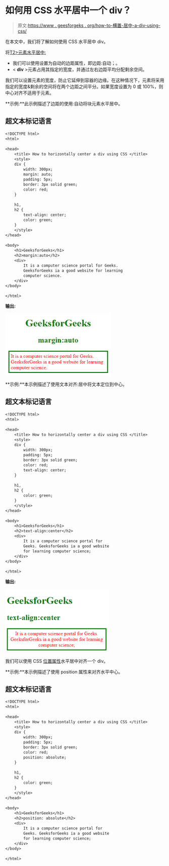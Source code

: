 # 如何用 CSS 水平居中一个 div？

> 原文:[https://www . geesforgeks . org/how-to-横置-居中-a-div-using-css/](https://www.geeksforgeeks.org/how-to-horizontally-center-a-div-using-css/)

在本文中，我们将了解如何使用 CSS 水平居中 div。

将[T2>元素水平居中:](https://www.geeksforgeeks.org/div-tag-html/)

*   我们可以使用设置为自动的边距属性，即边距:自动；。
*   < **div** >元素占用其指定的宽度，并通过左右边距平均分配剩余空间。

我们可以设置元素的宽度，防止它延伸到容器的边缘。在这种情况下，元素将采用指定的宽度&剩余的空间将在两个边距之间平分。如果宽度设置为 0 或 100%，则中心对齐不适用于元素。

**示例:**此示例描述了边距的使用:自动将块元素水平居中。

## 超文本标记语言

```
<!DOCTYPE html>
<html>

<head>
    <title> How to horizontally center a div using CSS </title>
    <style>
    div {
        width: 300px;
        margin: auto;
        padding: 5px;
        border: 3px solid green;
        color: red;
    }

    h1,
    h2 {
        text-align: center;
        color: green;
    }
    </style>
</head>

<body>
    <h1>GeeksforGeeks</h1>
    <h2>margin:auto</h2>
    <div>
        It is a computer science portal for Geeks.
        GeeksforGeeks ia a good website for learning
        computer science.
    </div>
</body>

</html>
```

**输出:**

![](img/cecf83841ecbbbf6c2aff4c1b2c350e7.png)

**示例:**本示例描述了使用文本对齐:居中将文本定位到中心。

## 超文本标记语言

```
<!DOCTYPE html>
<html>

<head>
    <title> How to horizontally center a div using CSS </title>
    <style>
    div {
        width: 300px;
        padding: 5px;
        border: 3px solid green;
        color: red;
        text-align: center;
    }

    h1,
    h2 {
        color: green;
    }
    </style>
</head>

<body>
    <h1>GeeksforGeeks</h1>
    <h2>text-align:center</h2>
    <div>
        It is a computer science portal for
        Geeks. GeeksforGeeks ia a good website
        for learning computer science;
    </div>
</body>

</html>
```

**输出:**

![](img/600b3e8638dc73bbcebef9c7d481e79f.png)

我们可以使用 CSS [位置属性](https://www.geeksforgeeks.org/css-positioning-elements/)水平居中对齐一个 div。

**示例:**本示例描述了使用 position 属性来对齐水平中心。

## 超文本标记语言

```
<!DOCTYPE html>
<html>

<head>
    <title> How to horizontally center a div using CSS </title>
    <style>
    div {
        width: 300px;
        padding: 5px;
        border: 3px solid green;
        color: red;
        position: absolute;
    }

    h1,
    h2 {
        color: green;
    }
    </style>
</head>

<body>
    <h1>GeeksforGeeks</h1>
    <h2>position: absolute</h2>
    <div>
        It is a computer science portal for
        Geeks. GeeksforGeeks ia a good website
        for learning computer science;
    </div>
</body>

</html>
```